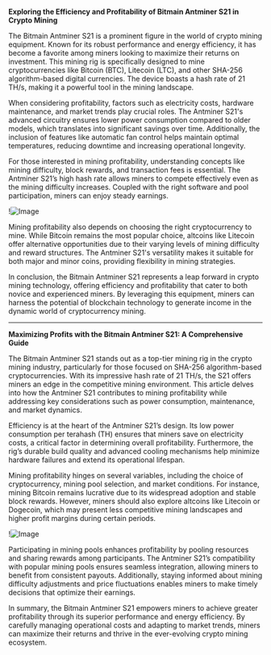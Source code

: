**Exploring the Efficiency and Profitability of Bitmain Antminer S21 in Crypto Mining**

The Bitmain Antminer S21 is a prominent figure in the world of crypto mining equipment. Known for its robust performance and energy efficiency, it has become a favorite among miners looking to maximize their returns on investment. This mining rig is specifically designed to mine cryptocurrencies like Bitcoin (BTC), Litecoin (LTC), and other SHA-256 algorithm-based digital currencies. The device boasts a hash rate of 21 TH/s, making it a powerful tool in the mining landscape.

When considering profitability, factors such as electricity costs, hardware maintenance, and market trends play crucial roles. The Antminer S21's advanced circuitry ensures lower power consumption compared to older models, which translates into significant savings over time. Additionally, the inclusion of features like automatic fan control helps maintain optimal temperatures, reducing downtime and increasing operational longevity.

For those interested in mining profitability, understanding concepts like mining difficulty, block rewards, and transaction fees is essential. The Antminer S21’s high hash rate allows miners to compete effectively even as the mining difficulty increases. Coupled with the right software and pool participation, miners can enjoy steady earnings. 

!![Image](https://github.com/user-attachments/assets/b6e7b7a2-655e-4d44-8baa-20c566a3cb65)

Mining profitability also depends on choosing the right cryptocurrency to mine. While Bitcoin remains the most popular choice, altcoins like Litecoin offer alternative opportunities due to their varying levels of mining difficulty and reward structures. The Antminer S21's versatility makes it suitable for both major and minor coins, providing flexibility in mining strategies.

In conclusion, the Bitmain Antminer S21 represents a leap forward in crypto mining technology, offering efficiency and profitability that cater to both novice and experienced miners. By leveraging this equipment, miners can harness the potential of blockchain technology to generate income in the dynamic world of cryptocurrency mining.

---

**Maximizing Profits with the Bitmain Antminer S21: A Comprehensive Guide**

The Bitmain Antminer S21 stands out as a top-tier mining rig in the crypto mining industry, particularly for those focused on SHA-256 algorithm-based cryptocurrencies. With its impressive hash rate of 21 TH/s, the S21 offers miners an edge in the competitive mining environment. This article delves into how the Antminer S21 contributes to mining profitability while addressing key considerations such as power consumption, maintenance, and market dynamics.

Efficiency is at the heart of the Antminer S21’s design. Its low power consumption per terahash (TH) ensures that miners save on electricity costs, a critical factor in determining overall profitability. Furthermore, the rig’s durable build quality and advanced cooling mechanisms help minimize hardware failures and extend its operational lifespan.

Mining profitability hinges on several variables, including the choice of cryptocurrency, mining pool selection, and market conditions. For instance, mining Bitcoin remains lucrative due to its widespread adoption and stable block rewards. However, miners should also explore altcoins like Litecoin or Dogecoin, which may present less competitive mining landscapes and higher profit margins during certain periods.

!![Image](https://github.com/user-attachments/assets/b6e7b7a2-655e-4d44-8baa-20c566a3cb65)

Participating in mining pools enhances profitability by pooling resources and sharing rewards among participants. The Antminer S21’s compatibility with popular mining pools ensures seamless integration, allowing miners to benefit from consistent payouts. Additionally, staying informed about mining difficulty adjustments and price fluctuations enables miners to make timely decisions that optimize their earnings.

In summary, the Bitmain Antminer S21 empowers miners to achieve greater profitability through its superior performance and energy efficiency. By carefully managing operational costs and adapting to market trends, miners can maximize their returns and thrive in the ever-evolving crypto mining ecosystem.